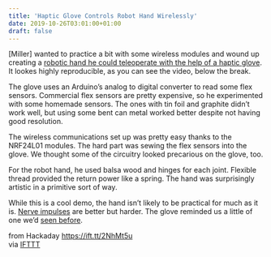 ```yaml
---
title: 'Haptic Glove Controls Robot Hand Wirelessly'
date: 2019-10-26T03:01:00+01:00
draft: false
---
```


\[Miller\] wanted to practice a bit with some wireless modules and wound up creating a [robotic hand he could teleoperate with the help of a haptic glove](https://www.youtube.com/watch?v=nOafy9IheYE). It lookes highly reproducible, as you can see the video, below the break.

The glove uses an Arduino’s analog to digital converter to read some flex sensors. Commercial flex sensors are pretty expensive, so he experimented with some homemade sensors. The ones with tin foil and graphite didn’t work well, but using some bent can metal worked better despite not having good resolution.

The wireless communications set up was pretty easy thanks to the NRF24L01 modules. The hard part was sewing the flex sensors into the glove. We thought some of the circuitry looked precarious on the glove, too.

For the robot hand, he used balsa wood and hinges for each joint. Flexible thread provided the return power like a spring. The hand was surprisingly artistic in a primitive sort of way.

While this is a cool demo, the hand isn’t likely to be practical for much as it is. [Nerve impulses](https://hackaday.com/2016/12/31/move-a-robotic-hand-with-your-nerve-impulses/) are better but harder. The glove reminded us a little of one we’d [seen before](https://hackaday.com/2013/12/10/a-kinect-controlled-robotic-hand/).

  
  
from Hackaday https://ift.tt/2NhMt5u  
via [IFTTT](https://ifttt.com/?ref=da&site=blogger)
